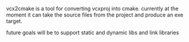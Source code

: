 vcx2cmake is a tool for converting vcxproj into cmake. currently at the moment it
can take the source files from the project and produce an exe target.

future goals will be to support static and dynamic libs and link libraries